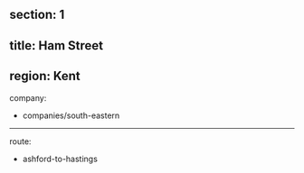 section: 1
----
title: Ham Street
----
region: Kent
----
company:
- companies/south-eastern
----
route:
- ashford-to-hastings
